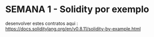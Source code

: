 
# SEMANA 1 - Solidity por exemplo



desenvolver estes contratos aqui : 
https://docs.soliditylang.org/en/v0.8.11/solidity-by-example.html 
